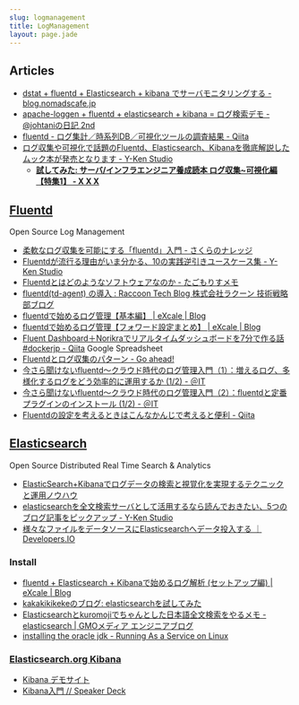 ```yaml
---
slug: logmanagement
title: LogManagement
layout: page.jade
---
```


## Articles

- [dstat + fluentd + Elasticsearch + kibana でサーバモニタリングする - blog.nomadscafe.jp](http://blog.nomadscafe.jp/2014/03/dstat-fluentd-elasticsearch-kibana.html)
- [apache-loggen + fluentd + elasticsearch + kibana = ログ検索デモ - @johtaniの日記 2nd](http://blog.johtani.info/blog/2013/06/10/fluent-es-kibana/)
- [fluentd - ログ集計／時系列DB／可視化ツールの調査結果 - Qiita](http://qiita.com/toritori0318/items/1861baa79afb96d6f5ad)
- [ログ収集や可視化で話題のFluentd、Elasticsearch、Kibanaを徹底解説したムック本が発売となります - Y-Ken Studio](http://y-ken.hatenablog.com/entry/published-elasticsearch-fluentd-kibana-book)
    - __[試してみた: サーバ/インフラエンジニア養成読本 ログ収集~可視化編【特集1】 - X X X](http://syonx.hatenablog.com/entry/2014/08/14/234605)__


## [Fluentd](http://fluentd.org/)

Open Source Log Management

- [柔軟なログ収集を可能にする「fluentd」入門 - さくらのナレッジ](http://knowledge.sakura.ad.jp/tech/1336/)
- [Fluentdが流行る理由がいま分かる、10の実践逆引きユースケース集 - Y-Ken Studio](http://y-ken.hatenablog.com/entry/fluentd-case-studies)
- [Fluentdとはどのようなソフトウェアなのか - たごもりすメモ](http://tagomoris.hatenablog.com/entry/2013/12/03/150656)
- [fluentd(td-agent) の導入 : Raccoon Tech Blog 株式会社ラクーン 技術戦略部ブログ](http://techblog.raccoon.ne.jp/archives/35031163.html)
- [fluentdで始めるログ管理【基本編】 | eXcale | Blog](http://blog.excale.net/index.php/archives/1704)
- [fluentdで始めるログ管理【フォワード設定まとめ】 | eXcale | Blog](http://blog.excale.net/index.php/archives/1997)
- [Fluent Dashboard＋Norikraでリアルタイムダッシュボードを7分で作る話 #dockerjp - Qiita](http://qiita.com/kazunori279/items/6329df57635799405547) Google Spreadsheet
- [Fluentdとログ収集のパターン - Go ahead!](http://repeatedly.github.io/ja/2014/07/fluentd-and-log-forwarding-patterns/)
- [今さら聞けないfluentd～クラウド時代のログ管理入門（1）：増えるログ、多様化するログをどう効率的に運用するか (1/2) - ＠IT](http://www.atmarkit.co.jp/ait/articles/1402/06/news007.html)
- [今さら聞けないfluentd～クラウド時代のログ管理入門（2）：fluentdと定番プラグインのインストール (1/2) - ＠IT](http://www.atmarkit.co.jp/ait/articles/1403/05/news012.html)
- [Fluentdの設定を考えるときはこんなかんじで考えると便利 - Qiita](http://qiita.com/harukasan/items/0e69f5c17f12db7b2e98)

## [Elasticsearch](http://www.elasticsearch.org/)

Open Source Distributed Real Time Search & Analytics

- [ElasticSearch+Kibanaでログデータの検索と視覚化を実現するテクニックと運用ノウハウ](http://www.slideshare.net/y-ken/elasticsearch-kibnana-fluentd-management-tips)
- [elasticsearchを全文検索サーバとして活用するなら読んでおきたい、5つのブログ記事をピックアップ - Y-Ken Studio](http://y-ken.hatenablog.com/entry/essential-japanese-blogs-for-elasticsearch-study)
- [様々なファイルをデータソースにElasticsearchへデータ投入する ｜ Developers.IO](http://dev.classmethod.jp/server-side/elasticsearch/file-to-elasticsearch/)

### Install

- [fluentd + Elasticsearch + Kibanaで始めるログ解析 (セットアップ編) | eXcale | Blog](http://blog.excale.net/index.php/archives/1929)
- [kakakikikekeのブログ: elasticsearchを試してみた](http://kakakikikeke.blogspot.jp/2013/10/elasticsearch.html)
- [Elasticsearchとkuromojiでちゃんとした日本語全文検索をやるメモ - elasticsearch | GMOメディア エンジニアブログ](http://tech.gmo-media.jp/post/70245090007/elasticsearch-kuromoji-japanese-fulltext-search)
- [installing the oracle jdk - Running As a Service on Linux](http://www.elasticsearch.org/guide/en/elasticsearch/reference/current/setup-service.html#_installing_the_oracle_jdk)

### [Elasticsearch.org Kibana](http://www.elasticsearch.org/overview/kibana/)

- [Kibana デモサイト](http://demo.kibana.org/#/dashboard)
- [Kibana入門 // Speaker Deck](https://speakerdeck.com/y310/kibanaru-men)
